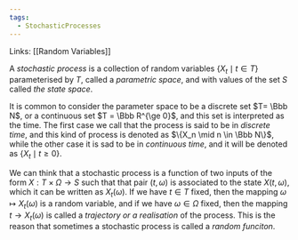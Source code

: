 ```yaml
---
tags:
  - StochasticProcesses
---
```

Links: [[Random Variables]]

A *stochastic process* is a collection of random variables $\{X_t \mid t \in T\}$ parameterised by $T$, called a *parametric space*, and with values of the set $S$ called *the state space*.

It is common to consider the parameter space to be a discrete set $T= \Bbb N$, or a continuous set $T = \Bbb R^{\ge 0}$, and this set is interpreted as the time. The first case we call that the process is said to be in *discrete time*, and this kind of process is denoted as $\{X_n \mid n \in \Bbb N\}$, while the other case it is sad to be in *continuous time*, and it will be denoted as $\{X_t \mid t\ge 0\}$. 

We can think that a stochastic process is a function of two inputs of the form $X:T \times \Omega \to S$ such that that pair $(t, \omega)$ is associated to the state $X(t, \omega)$, which it can be written as $X_t(\omega)$. If we have $t\in T$ fixed, then the mapping $\omega \mapsto X_t(\omega)$ is a random variable, and if we have $\omega \in \Omega$ fixed, then the mapping $t \to X_t(\omega)$ is called a *trajectory or a realisation* of the process. This is the reason that sometimes a stochastic process is called a *random funciton*. 